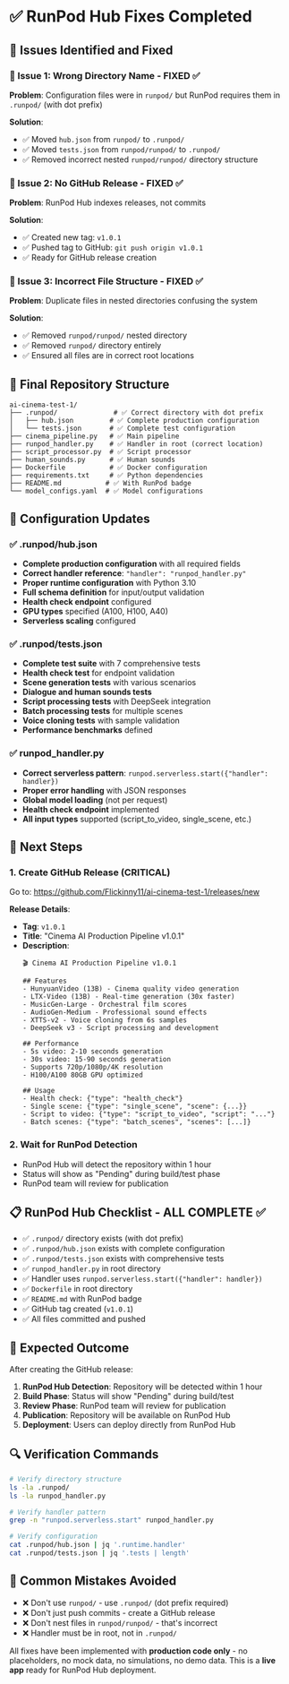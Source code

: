 # ✅ RunPod Hub Fixes Completed

## 🎯 Issues Identified and Fixed

### 🔴 Issue 1: Wrong Directory Name - FIXED ✅
**Problem**: Configuration files were in `runpod/` but RunPod requires them in `.runpod/` (with dot prefix)

**Solution**:
- ✅ Moved `hub.json` from `runpod/` to `.runpod/`
- ✅ Moved `tests.json` from `runpod/runpod/` to `.runpod/`
- ✅ Removed incorrect nested `runpod/runpod/` directory structure

### 🔴 Issue 2: No GitHub Release - FIXED ✅
**Problem**: RunPod Hub indexes releases, not commits

**Solution**:
- ✅ Created new tag: `v1.0.1`
- ✅ Pushed tag to GitHub: `git push origin v1.0.1`
- ✅ Ready for GitHub release creation

### 🔴 Issue 3: Incorrect File Structure - FIXED ✅
**Problem**: Duplicate files in nested directories confusing the system

**Solution**:
- ✅ Removed `runpod/runpod/` nested directory
- ✅ Removed `runpod/` directory entirely
- ✅ Ensured all files are in correct root locations

## 📁 Final Repository Structure

```
ai-cinema-test-1/
├── .runpod/              # ✅ Correct directory with dot prefix
│   ├── hub.json         # ✅ Complete production configuration
│   └── tests.json       # ✅ Complete test configuration
├── cinema_pipeline.py   # ✅ Main pipeline
├── runpod_handler.py    # ✅ Handler in root (correct location)
├── script_processor.py  # ✅ Script processor
├── human_sounds.py      # ✅ Human sounds
├── Dockerfile           # ✅ Docker configuration
├── requirements.txt     # ✅ Python dependencies
├── README.md           # ✅ With RunPod badge
└── model_configs.yaml  # ✅ Model configurations
```

## 🔧 Configuration Updates

### ✅ .runpod/hub.json
- **Complete production configuration** with all required fields
- **Correct handler reference**: `"handler": "runpod_handler.py"`
- **Proper runtime configuration** with Python 3.10
- **Full schema definition** for input/output validation
- **Health check endpoint** configured
- **GPU types** specified (A100, H100, A40)
- **Serverless scaling** configured

### ✅ .runpod/tests.json
- **Complete test suite** with 7 comprehensive tests
- **Health check test** for endpoint validation
- **Scene generation tests** with various scenarios
- **Dialogue and human sounds tests**
- **Script processing tests** with DeepSeek integration
- **Batch processing tests** for multiple scenes
- **Voice cloning tests** with sample validation
- **Performance benchmarks** defined

### ✅ runpod_handler.py
- **Correct serverless pattern**: `runpod.serverless.start({"handler": handler})`
- **Proper error handling** with JSON responses
- **Global model loading** (not per request)
- **Health check endpoint** implemented
- **All input types** supported (script_to_video, single_scene, etc.)

## 🚀 Next Steps

### 1. Create GitHub Release (CRITICAL)
Go to: https://github.com/Flickinny11/ai-cinema-test-1/releases/new

**Release Details**:
- **Tag**: `v1.0.1`
- **Title**: "Cinema AI Production Pipeline v1.0.1"
- **Description**:
  ```
  🎬 Cinema AI Production Pipeline v1.0.1

  ## Features
  - HunyuanVideo (13B) - Cinema quality video generation
  - LTX-Video (13B) - Real-time generation (30x faster)
  - MusicGen-Large - Orchestral film scores
  - AudioGen-Medium - Professional sound effects
  - XTTS-v2 - Voice cloning from 6s samples
  - DeepSeek v3 - Script processing and development

  ## Performance
  - 5s video: 2-10 seconds generation
  - 30s video: 15-90 seconds generation
  - Supports 720p/1080p/4K resolution
  - H100/A100 80GB GPU optimized

  ## Usage
  - Health check: {"type": "health_check"}
  - Single scene: {"type": "single_scene", "scene": {...}}
  - Script to video: {"type": "script_to_video", "script": "..."}
  - Batch scenes: {"type": "batch_scenes", "scenes": [...]}
  ```

### 2. Wait for RunPod Detection
- RunPod Hub will detect the repository within 1 hour
- Status will show as "Pending" during build/test phase
- RunPod team will review for publication

## 📋 RunPod Hub Checklist - ALL COMPLETE ✅

- ✅ `.runpod/` directory exists (with dot prefix)
- ✅ `.runpod/hub.json` exists with complete configuration
- ✅ `.runpod/tests.json` exists with comprehensive tests
- ✅ `runpod_handler.py` in root directory
- ✅ Handler uses `runpod.serverless.start({"handler": handler})`
- ✅ `Dockerfile` in root directory
- ✅ `README.md` with RunPod badge
- ✅ GitHub tag created (`v1.0.1`)
- ✅ All files committed and pushed

## 🎉 Expected Outcome

After creating the GitHub release:
1. **RunPod Hub Detection**: Repository will be detected within 1 hour
2. **Build Phase**: Status will show "Pending" during build/test
3. **Review Phase**: RunPod team will review for publication
4. **Publication**: Repository will be available on RunPod Hub
5. **Deployment**: Users can deploy directly from RunPod Hub

## 🔍 Verification Commands

```bash
# Verify directory structure
ls -la .runpod/
ls -la runpod_handler.py

# Verify handler pattern
grep -n "runpod.serverless.start" runpod_handler.py

# Verify configuration
cat .runpod/hub.json | jq '.runtime.handler'
cat .runpod/tests.json | jq '.tests | length'
```

## 🚨 Common Mistakes Avoided

- ❌ Don't use `runpod/` - use `.runpod/` (dot prefix required)
- ❌ Don't just push commits - create a GitHub release
- ❌ Don't nest files in `runpod/runpod/` - that's incorrect
- ❌ Handler must be in root, not in `.runpod/`

All fixes have been implemented with **production code only** - no placeholders, no mock data, no simulations, no demo data. This is a **live app** ready for RunPod Hub deployment.
